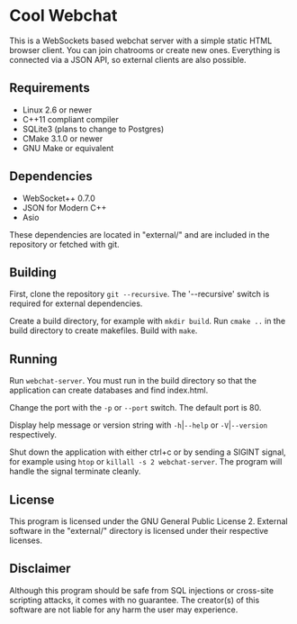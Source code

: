# Cool Webchat

This is a WebSockets based webchat server with a simple static HTML browser client. You can join chatrooms or create new ones. Everything is connected via a JSON API, so external clients are also possible.

## Requirements

* Linux 2.6 or newer
* C++11 compliant compiler
* SQLite3 (plans to change to Postgres)
* CMake 3.1.0 or newer
* GNU Make or equivalent

## Dependencies

* WebSocket++ 0.7.0
* JSON for Modern C++
* Asio

These dependencies are located in "external/" and are included in the repository or fetched with git.

## Building

First, clone the repository `git --recursive`. The '--recursive' switch is required for external dependencies.

Create a build directory, for example with `mkdir build`. Run `cmake ..` in the build directory to create makefiles. Build with `make`.

## Running

Run `webchat-server`. You must run in the build directory so that the application can create databases and find index.html.

Change the port with the `-p` or `--port` switch. The default port is 80.

Display help message or version string with `-h`|`--help` or `-V`|`--version` respectively.

Shut down the application with either ctrl+c or by sending a SIGINT signal, for example using `htop` or `killall -s 2 webchat-server`. The program will handle the signal terminate cleanly.

## License

This program is licensed under the GNU General Public License 2. External software in the "external/" directory is licensed under their respective licenses.

## Disclaimer

Although this program should be safe from SQL injections or cross-site scripting attacks, it comes with no guarantee. The creator(s) of this software are not liable for any harm the user may experience.

